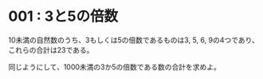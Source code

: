 # 001 : 3と5の倍数

10未満の自然数のうち、3もしくは5の倍数であるものは3, 5, 6, 9の4つであり、これらの合計は23である。

同じようにして、1000未満の3か5の倍数である数の合計を求めよ。
